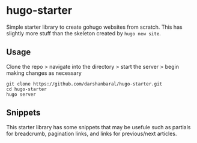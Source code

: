 # hugo-starter
Simple starter library to create gohugo websites from scratch. This has slightly more stuff than the skeleton created by `hugo new site`.

## Usage

Clone the repo > navigate into the directory > start the server > begin making changes as necessary
```
git clone https://github.com/darshanbaral/hugo-starter.git
cd hugo-starter
hugo server
```

## Snippets

This starter library has some snippets that may be usefule such as partials for breadcrumb, pagination links, and links for previous/next articles.
